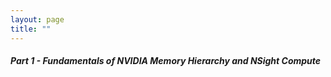 ```yaml
---
layout: page
title: ""
---
```

##### Part 1 - Fundamentals of NVIDIA Memory Hierarchy and NSight Compute
